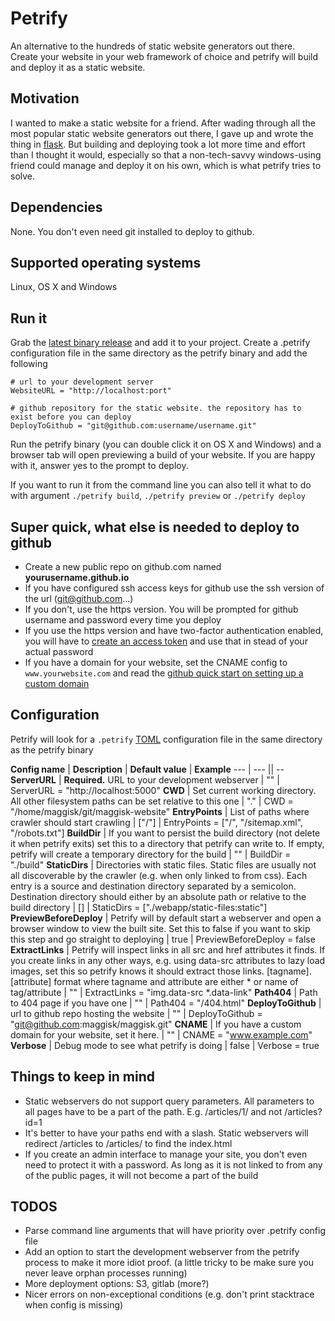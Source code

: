 # Petrify

An alternative to the hundreds of static website generators out there.  
Create your website in your web framework of choice and petrify will build and deploy it as a static website.

## Motivation

I wanted to make a static website for a friend.
After wading through all the most popular static website generators out there, I gave up and wrote the thing in [flask](http://flask.pocoo.org/).
But building and deploying took a lot more time and effort than I thought it would, especially so that a non-tech-savvy windows-using friend could manage and deploy it on his own, which is what petrify tries to solve.

## Dependencies

None. You don't even need git installed to deploy to github. 

## Supported operating systems

Linux, OS X and Windows

## Run it

Grab the [latest binary release](https://github.com/maggisk/petrify/releases) and add it to your project.
Create a .petrify configuration file in the same directory as the petrify binary and add the following

    # url to your development server
    WebsiteURL = "http://localhost:port"

    # github repository for the static website. the repository has to exist before you can deploy
    DeployToGithub = "git@github.com:username/username.git"

Run the petrify binary (you can double click it on OS X and Windows) and a browser tab will open previewing a build of your website.
If you are happy with it, answer yes to the prompt to deploy.  

If you want to run it from the command line you can also tell it what to do with argument `./petrify build`, `./petrify preview` or `./petrify deploy`

## Super quick, what else is needed to deploy to github
* Create a new public repo on github.com named __yourusername.github.io__
* If you have configured ssh access keys for github use the ssh version of the url (git@github.com...)
* If you don't, use the https version. You will be prompted for github username and password every time you deploy
* If you use the https version and have two-factor authentication enabled, you will have to [create an access token](https://help.github.com/en/articles/creating-a-personal-access-token-for-the-command-line) and use that in stead of your actual password
* If you have a domain for your website, set the CNAME config to `www.yourwebsite.com` and read the [github quick start on setting up a custom domain](https://help.github.com/en/articles/quick-start-setting-up-a-custom-domain)

## Configuration

Petrify will look for a `.petrify` [TOML](https://github.com/toml-lang/toml) configuration file in the same directory as the petrify binary

**Config name** | **Description** | **Default value** | **Example**
--- | --- || --
**ServerURL** | **Required.** URL to your development webserver | "" | ServerURL = "http://localhost:5000"
**CWD** | Set current working directory. All other filesystem paths can be set relative to this one | "." | CWD = "/home/maggisk/git/maggisk-website"
**EntryPoints** | List of paths where crawler should start crawling | ["/"] | EntryPoints = ["/", "/sitemap.xml", "/robots.txt"]
**BuildDir** | If you want to persist the build directory (not delete it when petrify exits) set this to a directory that petrify can write to. If empty, petrify will create a temporary directory for the build | "" | BuildDir = "./build"
**StaticDirs** | Directories with static files. Static files are usually not all discoverable by the crawler (e.g. when only linked to from css). Each entry is a source and destination directory separated by a semicolon. Destination directory should either by an absolute path or relative to the build directory | [] | StaticDirs = ["./webapp/static-files:static"]
**PreviewBeforeDeploy** | Petrify will by default start a webserver and open a browser window to view the built site. Set this to false if you want to skip this step and go straight to deploying | true | PreviewBeforeDeploy = false
**ExtractLinks** | Petrify will inspect links in all src and href attributes it finds. If you create links in any other ways, e.g. using data-src attributes to lazy load images, set this so petrify knows it should extract those links. [tagname].[attribute] format where tagname and attribute are either * or name of tag/attribute | "" | ExtractLinks = "img.data-src *.data-link"
**Path404** | Path to 404 page if you have one | "" | Path404 = "/404.html"
**DeployToGithub** | url to github repo hosting the website | "" | DeployToGithub = "git@github.com:maggisk/maggisk.git"
**CNAME** | If you have a custom domain for your website, set it here. | "" | CNAME = "www.example.com"
**Verbose** | Debug mode to see what petrify is doing | false | Verbose = true

## Things to keep in mind

* Static webservers do not support query parameters. All parameters to all pages have to be a part of the path. E.g. /articles/1/ and not /articles?id=1
* It's better to have your paths end with a slash. Static webservers will redirect /articles to /articles/ to find the index.html
* If you create an admin interface to manage your site, you don't even need to protect it with a password. As long as it is not linked to from any of the public pages, it will not become a part of the build

## TODOS
* Parse command line arguments that will have priority over .petrify config file
* Add an option to start the development webserver from the petrify process to make it more idiot proof. (a little tricky to be make sure you never leave orphan processes running)
* More deployment options: S3, gitlab (more?)
* Nicer errors on non-exceptional conditions (e.g. don't print stacktrace when config is missing)
